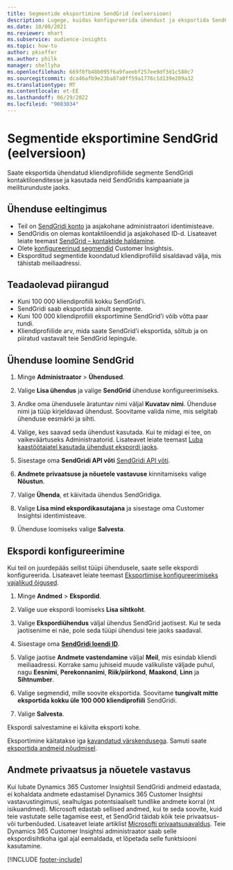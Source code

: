 ```yaml
---
title: Segmentide eksportimine SendGrid (eelversioon)
description: Lugege, kuidas konfigureerida ühendust ja eksportida SendGrid.
ms.date: 10/08/2021
ms.reviewer: mhart
ms.subservice: audience-insights
ms.topic: how-to
author: pkieffer
ms.author: philk
manager: shellyha
ms.openlocfilehash: 669f0fb48b095f6a9faeebf257ee9df3d1c580c7
ms.sourcegitcommit: dca46afb9e23ba87a0ff59a1776c1d139e209a32
ms.translationtype: MT
ms.contentlocale: et-EE
ms.lasthandoff: 06/29/2022
ms.locfileid: "9083034"
---
```

# <a name="export-segments-to-sendgrid-preview"></a>Segmentide eksportimine SendGrid (eelversioon)

Saate eksportida ühendatud kliendiprofiilide segmente SendGridi kontaktiloenditesse ja kasutada neid SendGridis kampaaniate ja meiliturunduste jaoks. 

## <a name="prerequisites-for-a-connection"></a>Ühenduse eeltingimus

-   Teil on [SendGridi konto](https://sendgrid.com/) ja asjakohane administraatori identimisteave.
-   SendGridis on olemas kontaktiloendid ja asjakohased ID-d. Lisateavet leiate teemast [SendGrid – kontaktide haldamine](https://sendgrid.com/docs/ui/managing-contacts/create-and-manage-contacts/#manage-contacts).
-   Olete [konfigureerinud segmendid](segments.md) Customer Insightsis.
-   Eksporditud segmentide koondatud kliendiprofiilid sisaldavad välja, mis tähistab meiliaadressi.

## <a name="known-limitations"></a>Teadaolevad piirangud

- Kuni 100 000 kliendiprofiili kokku SendGrid'i.
- SendGridi saab eksportida ainult segmente.
- Kuni 100 000 kliendiprofiili eksportimine SendGrid'i võib võtta paar tundi. 
- Kliendiprofiilide arv, mida saate SendGrid'i eksportida, sõltub ja on piiratud vastavalt teie SendGrid lepingule.

## <a name="set-up-connection-to-sendgrid"></a>Ühenduse loomine SendGrid

1. Minge **Administraator** > **Ühendused**.

1. Valige **Lisa ühendus** ja valige **SendGrid** ühenduse konfigureerimiseks.

1. Andke oma ühendusele äratuntav nimi väljal **Kuvatav nimi**. Ühenduse nimi ja tüüp kirjeldavad ühendust. Soovitame valida nime, mis selgitab ühenduse eesmärki ja sihti.

1. Valige, kes saavad seda ühendust kasutada. Kui te midagi ei tee, on vaikeväärtuseks Administraatorid. Lisateavet leiate teemast [Luba kaastöötajatel kasutada ühendust ekspordi jaoks](connections.md#allow-contributors-to-use-a-connection-for-exports).

1. Sisestage oma **SendGridi API võti** [SendGridi API võti](https://sendgrid.com/docs/ui/account-and-settings/api-keys/).

1. **Andmete privaatsuse ja nõuetele vastavuse** kinnitamiseks valige **Nõustun**.

1. Valige **Ühenda**, et käivitada ühendus SendGridiga.

1. Valige **Lisa mind ekspordikasutajana** ja sisestage oma Customer Insightsi identimisteave.

1. Ühenduse loomiseks valige **Salvesta**.

## <a name="configure-an-export"></a>Ekspordi konfigureerimine

Kui teil on juurdepääs sellist tüüpi ühendusele, saate selle ekspordi konfigureerida. Lisateavet leiate teemast [Eksportimise konfigureerimiseks vajalikud õigused](export-destinations.md#set-up-a-new-export).

1. Minge **Andmed** > **Ekspordid**.

1. Valige uue ekspordi loomiseks **Lisa sihtkoht**.

1. Valige **Ekspordiühendus** väljal ühendus SendGrid jaotisest. Kui te seda jaotisenime ei näe, pole seda tüüpi ühendusi teie jaoks saadaval.

1. Sisestage oma **[SendGridi loendi ID](https://sendgrid.com/docs/ui/managing-contacts/create-and-manage-contacts/#manage-contacts)**.

1. Valige jaotise **Andmete vastendamine** väljal **Meil**, mis esindab kliendi meiliaadressi. Korrake samu juhiseid muude valikuliste väljade puhul, nagu **Eesnimi**, **Perekonnanimi**, **Riik/piirkond**, **Maakond**, **Linn** ja **Sihtnumber**.

1. Valige segmendid, mille soovite eksportida. Soovitame **tungivalt mitte eksportida kokku üle 100 000 kliendiprofiili** SendGridi. 

1. Valige **Salvesta**.

Ekspordi salvestamine ei käivita eksporti kohe.

Eksportimine käitatakse iga [kavandatud värskendusega](system.md#schedule-tab). Samuti saate [eksportida andmeid nõudmisel](export-destinations.md#run-exports-on-demand). 

## <a name="data-privacy-and-compliance"></a>Andmete privaatsus ja nõuetele vastavus

Kui lubate Dynamics 365 Customer Insightsil SendGridi andmeid edastada, ei kohaldata andmete edastamisel Dynamics 365 Customer Insightsi vastavustingimusi, sealhulgas potentsiaalselt tundlike andmete korral (nt isikuandmed). Microsoft edastab sellised andmed, kui te seda soovite, kuid teie vastutate selle tagamise eest, et SendGrid täidab kõik teie privaatsus- või turbenõuded. Lisateavet leiate artiklist [Microsofti privaatsusavaldus](https://go.microsoft.com/fwlink/?linkid=396732).
Teie Dynamics 365 Customer Insightsi administraator saab selle ekspordisihtkoha igal ajal eemaldada, et lõpetada selle funktsiooni kasutamine.


[!INCLUDE [footer-include](includes/footer-banner.md)]
